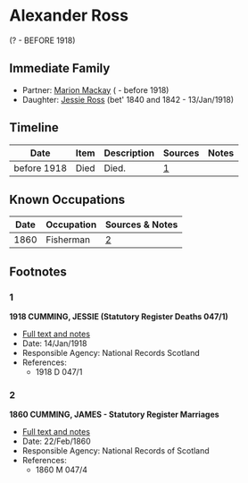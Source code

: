 ﻿---
layout: person
subject_key: i81387900
permalink: /people/i81387900
---

# Alexander Ross
(? - BEFORE 1918)

## Immediate Family

* Partner: [Marion Mackay](./@78930004@-marion-mackay-b-d1918.md) ( - before 1918)
* Daughter: [Jessie Ross](./@60546968@-jessie-ross-b1840~1842-d1918-1-13.md) (bet' 1840 and 1842 - 13/Jan/1918)

## Timeline

Date | Item | Description | Sources | Notes
---|---|---|---|---
before 1918 | Died | Died. | [1](#1) | 

## Known Occupations

Date | Occupation | Sources & Notes
---|---|---
1860 | Fisherman | [2](#2)

## Footnotes

### 1

**1918 CUMMING, JESSIE (Statutory Register Deaths 047/1)**

* [Full text and notes](../sources/@22662480@-1918-cumming,-jessie-statutory-register-deaths-047-1-.md)
* Date: 14/Jan/1918
* Responsible Agency: National Records Scotland
* References: 
  * 1918 D 047/1

### 2

**1860 CUMMING, JAMES - Statutory Register Marriages**

* [Full text and notes](../sources/@18366368@-1860-cumming,-james-statutory-register-marriages.md)
* Date: 22/Feb/1860
* Responsible Agency: National Records of Scotland
* References: 
  * 1860 M 047/4

